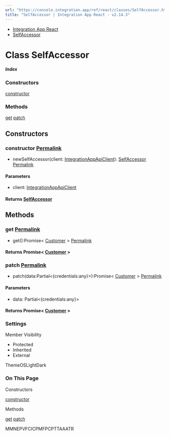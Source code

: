 ```yaml
---
url: "https://console.integration.app/ref/react/classes/SelfAccessor.html"
title: "SelfAccessor | Integration App React - v2.14.3"
---
```


- [Integration App React](https://console.integration.app/ref/react/index.html)
- [SelfAccessor](https://console.integration.app/ref/react/classes/SelfAccessor.html)

# Class SelfAccessor

##### Index

### Constructors

[constructor](https://console.integration.app/ref/react/classes/SelfAccessor.html#constructor)

### Methods

[get](https://console.integration.app/ref/react/classes/SelfAccessor.html#get) [patch](https://console.integration.app/ref/react/classes/SelfAccessor.html#patch)

## Constructors

### constructor [Permalink](https://console.integration.app/ref/react/classes/SelfAccessor.html\#constructor)

- newSelfAccessor(client: [IntegrationAppApiClient](https://console.integration.app/ref/react/classes/_integration-app_react.IntegrationAppApiClient.html)): [SelfAccessor](https://console.integration.app/ref/react/classes/SelfAccessor.html) [Permalink](https://console.integration.app/ref/react/classes/SelfAccessor.html#constructorselfaccessor)





#### Parameters



- client: [IntegrationAppApiClient](https://console.integration.app/ref/react/classes/_integration-app_react.IntegrationAppApiClient.html)

#### Returns [SelfAccessor](https://console.integration.app/ref/react/classes/SelfAccessor.html)

## Methods

### get [Permalink](https://console.integration.app/ref/react/classes/SelfAccessor.html\#get)

- get():Promise< [Customer](https://console.integration.app/ref/react/types/Customer.html) > [Permalink](https://console.integration.app/ref/react/classes/SelfAccessor.html#get-1)



#### Returns Promise< [Customer](https://console.integration.app/ref/react/types/Customer.html) >


### patch [Permalink](https://console.integration.app/ref/react/classes/SelfAccessor.html\#patch)

- patch(data:Partial<{credentials:any}>):Promise< [Customer](https://console.integration.app/ref/react/types/Customer.html) > [Permalink](https://console.integration.app/ref/react/classes/SelfAccessor.html#patch-1)





#### Parameters



- data: Partial<{credentials:any}>

#### Returns Promise< [Customer](https://console.integration.app/ref/react/types/Customer.html) >

### Settings

Member Visibility

- Protected
- Inherited
- External

ThemeOSLightDark

### On This Page

Constructors

[constructor](https://console.integration.app/ref/react/classes/SelfAccessor.html#constructor)

Methods

[get](https://console.integration.app/ref/react/classes/SelfAccessor.html#get) [patch](https://console.integration.app/ref/react/classes/SelfAccessor.html#patch)

MMNEPVFCICPMFPCPTTAAATR